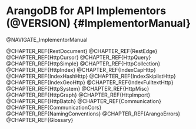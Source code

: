 ArangoDB for API Implementors (@VERSION) {#ImplementorManual}
=============================================================

@NAVIGATE_ImplementorManual

@CHAPTER_REF{RestDocument}
@CHAPTER_REF{RestEdge}
@CHAPTER_REF{HttpCursor}
@CHAPTER_REF{HttpQuery}
@CHAPTER_REF{HttpSimple}
@CHAPTER_REF{HttpCollection}
@CHAPTER_REF{HttpIndex}
@CHAPTER_REF{IndexCapHttp}
@CHAPTER_REF{IndexHashHttp}
@CHAPTER_REF{IndexSkiplistHttp}
@CHAPTER_REF{IndexGeoHttp}
@CHAPTER_REF{IndexFulltextHttp}
@CHAPTER_REF{HttpSystem}
@CHAPTER_REF{HttpMisc}
@CHAPTER_REF{HttpGraph}
@CHAPTER_REF{HttpImport}
@CHAPTER_REF{HttpBatch}
@CHAPTER_REF{Communication}
@CHAPTER_REF{CommunicationCors}
@CHAPTER_REF{NamingConventions}
@CHAPTER_REF{ArangoErrors}
@CHAPTER_REF{Glossary}
